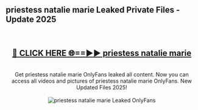 <h2>priestess natalie marie Leaked Private Files - Update 2025</h2>
<br>
<div align="center">
<h2><a href="https://cliphot.my.id/priestess_natalie_marie" rel="nofollow">🔴 CLICK HERE 🌐==►► priestess natalie marie</a></h2>
<br>
Get priestess natalie marie OnlyFans leaked all content. Now you can access all videos and pictures of priestess natalie marie OnlyFans. New Updated Files 2025!
<br>
<br>
<a href="https://cliphot.my.id/priestess_natalie_marie" rel="nofollow" data-target="animated-image.originalLink"><img src="https://i.ibb.co.com/WyWwxjT/player-gif2.gif" alt="priestess natalie marie Leaked OnlyFans" style="max-width: 100%; display: inline-block;" data-target="animated-image.originalImage"></a>
</div>
<br>